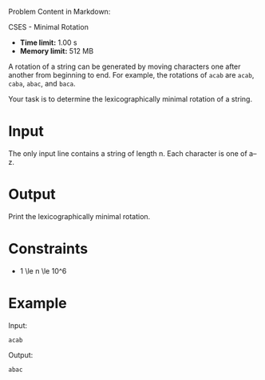Problem Content in Markdown:


CSES \- Minimal Rotation




* **Time limit:** 1\.00 s
* **Memory limit:** 512 MB




A rotation of a string can be generated by moving characters one after another from beginning to end. For example, the rotations of `acab` are `acab`, `caba`, `abac`, and `baca`.


Your task is to determine the lexicographically minimal rotation of a string.


Input
=====


The only input line contains a string of length n. Each character is one of a–z.


Output
======


Print the lexicographically minimal rotation.


Constraints
===========


* 1 \\le n \\le 10^6


Example
=======


Input:



```
acab

```

Output:



```
abac

```
 
